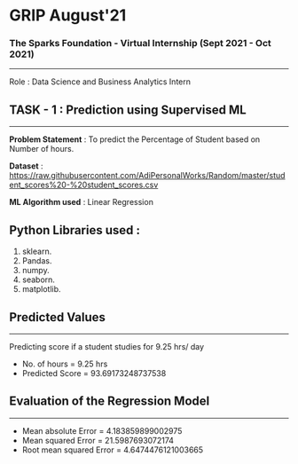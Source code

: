 # GRIP August'21
### The Sparks Foundation - Virtual Internship (Sept 2021 - Oct 2021)
----
Role : Data Science and Business Analytics Intern

## TASK - 1 : Prediction using Supervised ML
----
**Problem Statement** : To predict the Percentage of Student based on Number of hours.    

**Dataset** : https://raw.githubusercontent.com/AdiPersonalWorks/Random/master/student_scores%20-%20student_scores.csv

**ML Algorithm used** : Linear Regression

**Python Libraries used** :
----
1. sklearn.
2. Pandas.
3. numpy.
4. seaborn.
5. matplotlib.

## Predicted Values 
----
Predicting score if a student studies for 9.25 hrs/ day
- No. of hours = 9.25 hrs
- Predicted Score = 93.69173248737538

## Evaluation of the Regression Model
----
- Mean absolute Error = 4.183859899002975
- Mean squared Error = 21.5987693072174
- Root mean squared Error = 4.6474476121003665
